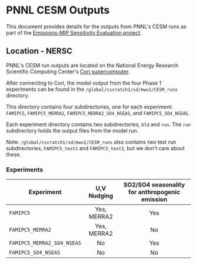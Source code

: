 # PNNL CESM Outputs
This document provides details for the outputs from PNNL's CESM runs as part of the [Emissions-MIP Sensitivity Evaluation project](../README.md).

## Location - NERSC
PNNL's CESM run outputs are located on the National Energy Research Scientific Computing Center's [Cori supercomputer](https://www.nersc.gov/systems/cori/). 

After connecting to Cori, the model output from the four Phase 1 experiments can be found in the `/global/cscratch1/sd/mwu1/CESM_runs` directory. 

This directory contains four subdirectories, one for each experiment: `FAMIPC5`, `FAMIPC5_MERRA2`, `FAMIPC5_MERRA2_SO4_NSEAS`, and `FAMIPC5_SO4_NSEAS`. 

Each experiment directory contains two subdirectories, `bld` and `run`. The `run` subdirectory holds the output files from the model run. 

Note: `/global/cscratch1/sd/mwu1/CESM_runs` also contains two test run subdirectories, `FAMIPC5_test1` and `FAMIPC5_test2`, but we don't care about these.

### Experiments

| Experiment                 | U,V Nudging   | SO2/SO4 seasonality for anthropogenic emission |
| -------------------------- |:-------------:| :---------------------------------------------:|
| `FAMIPC5`                  | Yes, MERRA2   | Yes                                            |
| `FAMIPC5_MERRA2`           | Yes, MERRA2   | No                                             |
| `FAMIPC5_MERRA2_SO4_NSEAS` | No            | Yes                                            |
| `FAMIPC5_SO4_NSEAS`        | No            | No                                             |

